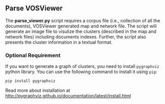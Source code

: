 ## Parse VOSViewer

The __parse_viewer.py__ script requires a corpus file (i.e., collection of all the documents), VOSViewer generated map and network file. The script will generate an image file to visulize the clusters (described in the map and network files) including documents indexes. Further, the script also presents the cluster information in a textual format.

### Optional Requirement
If you want to generate a graph of clusters, you need to install `pygraphviz` python library. You can use the following command to install it using `pip`:

```pip install pygraphviz```

Read more about installation at http://pygraphviz.github.io/documentation/latest/install.html